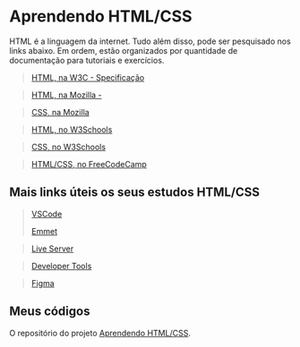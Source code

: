 # Aprendendo HTML/CSS

HTML é a linguagem da internet. Tudo além disso, pode ser pesquisado nos links
abaixo. Em ordem, estão organizados por quantidade de documentação para tutoriais e exercícios.

> [HTML, na W3C - Specificação](https://html.spec.whatwg.org/multipage/)

> [HTML, na Mozilla - ](https://developer.mozilla.org/en-US/docs/Web/HTML)

> [CSS, na Mozilla](https://developer.mozilla.org/pt-BR/docs/Web/CSS)

> [HTML, no W3Schools](https://www.w3schools.com/html/html_intro.asp)

> [CSS, no W3Schools](https://www.w3schools.com/css/css_intro.asp)

> [HTML/CSS, no FreeCodeCamp](https://www.freecodecamp.org/learn/2022/responsive-web-design/)



## Mais links úteis os seus estudos HTML/CSS

> [VSCode](https://code.visualstudio.com/)
>
> [Emmet](https://code.visualstudio.com/docs/editor/emmet)

> [Live Server](https://marketplace.visualstudio.com/items?itemName=ritwickdey.LiveServer)

> [Developer Tools](https://developer.mozilla.org/pt-BR/docs/Learn/Common_questions/What_are_browser_developer_tools)

> [Figma](https://www.figma.com)

## Meus códigos

O repositório do projeto [Aprendendo HTML/CSS](https://github.com/learnermap/learning-html-css).
